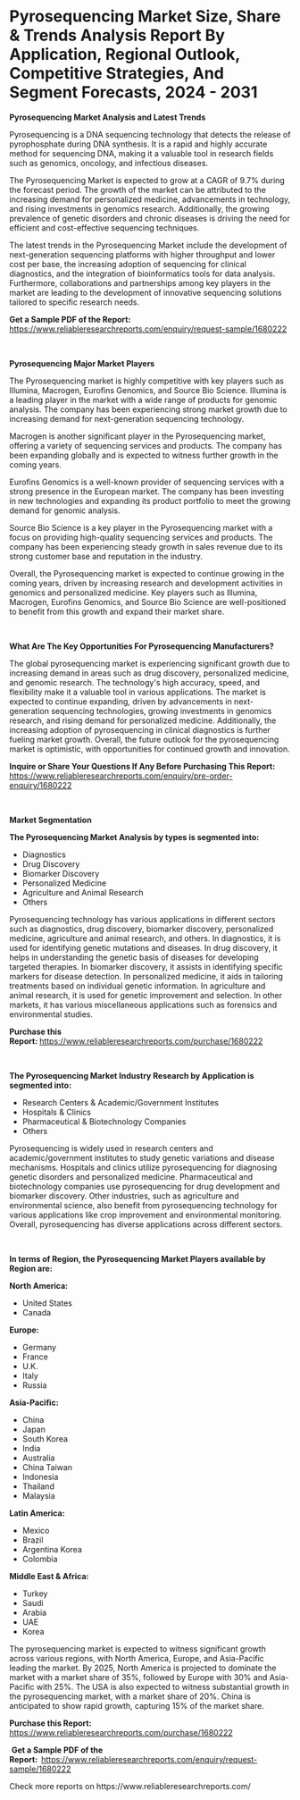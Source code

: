 <p><h1>Pyrosequencing Market Size, Share & Trends Analysis Report By Application, Regional Outlook, Competitive Strategies, And Segment Forecasts, 2024 - 2031</h1></p><p><strong>Pyrosequencing Market Analysis and Latest Trends</strong></p>
<p><p>Pyrosequencing is a DNA sequencing technology that detects the release of pyrophosphate during DNA synthesis. It is a rapid and highly accurate method for sequencing DNA, making it a valuable tool in research fields such as genomics, oncology, and infectious diseases.</p><p>The Pyrosequencing Market is expected to grow at a CAGR of 9.7% during the forecast period. The growth of the market can be attributed to the increasing demand for personalized medicine, advancements in technology, and rising investments in genomics research. Additionally, the growing prevalence of genetic disorders and chronic diseases is driving the need for efficient and cost-effective sequencing techniques.</p><p>The latest trends in the Pyrosequencing Market include the development of next-generation sequencing platforms with higher throughput and lower cost per base, the increasing adoption of sequencing for clinical diagnostics, and the integration of bioinformatics tools for data analysis. Furthermore, collaborations and partnerships among key players in the market are leading to the development of innovative sequencing solutions tailored to specific research needs.</p></p>
<p><strong>Get a Sample PDF of the Report:&nbsp;</strong> <a href="https://www.reliableresearchreports.com/enquiry/request-sample/1680222">https://www.reliableresearchreports.com/enquiry/request-sample/1680222</a></p>
<p>&nbsp;</p>
<p><strong>Pyrosequencing Major Market Players</strong></p>
<p><p>The Pyrosequencing market is highly competitive with key players such as Illumina, Macrogen, Eurofins Genomics, and Source Bio Science. Illumina is a leading player in the market with a wide range of products for genomic analysis. The company has been experiencing strong market growth due to increasing demand for next-generation sequencing technology.</p><p>Macrogen is another significant player in the Pyrosequencing market, offering a variety of sequencing services and products. The company has been expanding globally and is expected to witness further growth in the coming years.</p><p>Eurofins Genomics is a well-known provider of sequencing services with a strong presence in the European market. The company has been investing in new technologies and expanding its product portfolio to meet the growing demand for genomic analysis.</p><p>Source Bio Science is a key player in the Pyrosequencing market with a focus on providing high-quality sequencing services and products. The company has been experiencing steady growth in sales revenue due to its strong customer base and reputation in the industry.</p><p>Overall, the Pyrosequencing market is expected to continue growing in the coming years, driven by increasing research and development activities in genomics and personalized medicine. Key players such as Illumina, Macrogen, Eurofins Genomics, and Source Bio Science are well-positioned to benefit from this growth and expand their market share.</p></p>
<p>&nbsp;</p>
<p><strong>What Are The Key Opportunities For Pyrosequencing Manufacturers?</strong></p>
<p><p>The global pyrosequencing market is experiencing significant growth due to increasing demand in areas such as drug discovery, personalized medicine, and genomic research. The technology's high accuracy, speed, and flexibility make it a valuable tool in various applications. The market is expected to continue expanding, driven by advancements in next-generation sequencing technologies, growing investments in genomics research, and rising demand for personalized medicine. Additionally, the increasing adoption of pyrosequencing in clinical diagnostics is further fueling market growth. Overall, the future outlook for the pyrosequencing market is optimistic, with opportunities for continued growth and innovation.</p></p>
<p><strong>Inquire or Share Your Questions If Any Before Purchasing This Report:</strong> <a href="https://www.reliableresearchreports.com/enquiry/pre-order-enquiry/1680222">https://www.reliableresearchreports.com/enquiry/pre-order-enquiry/1680222</a></p>
<p>&nbsp;</p>
<p><strong>Market Segmentation</strong></p>
<p><strong>The Pyrosequencing Market Analysis by types is segmented into:</strong></p>
<p><ul><li>Diagnostics</li><li>Drug Discovery</li><li>Biomarker Discovery</li><li>Personalized Medicine</li><li>Agriculture and Animal Research</li><li>Others</li></ul></p>
<p><p>Pyrosequencing technology has various applications in different sectors such as diagnostics, drug discovery, biomarker discovery, personalized medicine, agriculture and animal research, and others. In diagnostics, it is used for identifying genetic mutations and diseases. In drug discovery, it helps in understanding the genetic basis of diseases for developing targeted therapies. In biomarker discovery, it assists in identifying specific markers for disease detection. In personalized medicine, it aids in tailoring treatments based on individual genetic information. In agriculture and animal research, it is used for genetic improvement and selection. In other markets, it has various miscellaneous applications such as forensics and environmental studies.</p></p>
<p><strong>Purchase this Report:&nbsp;</strong><a href="https://www.reliableresearchreports.com/purchase/1680222">https://www.reliableresearchreports.com/purchase/1680222</a></p>
<p>&nbsp;</p>
<p><strong>The Pyrosequencing Market Industry Research by Application is segmented into:</strong></p>
<p><ul><li>Research Centers & Academic/Government Institutes</li><li>Hospitals & Clinics</li><li>Pharmaceutical & Biotechnology Companies</li><li>Others</li></ul></p>
<p><p>Pyrosequencing is widely used in research centers and academic/government institutes to study genetic variations and disease mechanisms. Hospitals and clinics utilize pyrosequencing for diagnosing genetic disorders and personalized medicine. Pharmaceutical and biotechnology companies use pyrosequencing for drug development and biomarker discovery. Other industries, such as agriculture and environmental science, also benefit from pyrosequencing technology for various applications like crop improvement and environmental monitoring. Overall, pyrosequencing has diverse applications across different sectors.</p></p>
<p>&nbsp;</p>
<p><strong>In terms of Region, the Pyrosequencing Market Players available by Region are:</strong></p>
<p>
    <p> <strong> North America: </strong>
        <ul>
            <li>United States</li>
            <li>Canada</li>
        </ul>
        </p> 
    <p> <strong> Europe: </strong>
        <ul>
            <li>Germany</li>
            <li>France</li>
            <li>U.K.</li>
            <li>Italy</li>
            <li>Russia</li>
        </ul>
        </p> 
    <p> <strong> Asia-Pacific: </strong>
        <ul>
            <li>China</li>
            <li>Japan</li>
            <li>South Korea</li>
            <li>India</li>
            <li>Australia</li>
            <li>China Taiwan</li>
            <li>Indonesia</li>
            <li>Thailand</li>
            <li>Malaysia</li>
        </ul>
        </p> 
    <p> <strong> Latin America: </strong>
        <ul>
            <li>Mexico</li>
            <li>Brazil</li>
            <li>Argentina Korea</li>
            <li>Colombia</li>
        </ul>
        </p> 
    <p> <strong> Middle East & Africa: </strong>
        <ul>
            <li>Turkey</li>
            <li>Saudi</li>
            <li>Arabia</li>
            <li>UAE</li>
            <li>Korea</li>
        </ul>
    </p>
    </p>
<p><p>The pyrosequencing market is expected to witness significant growth across various regions, with North America, Europe, and Asia-Pacific leading the market. By 2025, North America is projected to dominate the market with a market share of 35%, followed by Europe with 30% and Asia-Pacific with 25%. The USA is also expected to witness substantial growth in the pyrosequencing market, with a market share of 20%. China is anticipated to show rapid growth, capturing 15% of the market share.</p></p>
<p><strong>Purchase this Report: </strong><a href="https://www.reliableresearchreports.com/purchase/1680222">https://www.reliableresearchreports.com/purchase/1680222</a></p>
<p>&nbsp;<strong>Get a Sample PDF of the Report:&nbsp;&nbsp;</strong><a href="https://www.reliableresearchreports.com/enquiry/request-sample/1680222">https://www.reliableresearchreports.com/enquiry/request-sample/1680222</a></p>
<p><strong></strong></p>
<p>Check more reports on https://www.reliableresearchreports.com/</p>